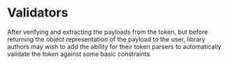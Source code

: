 # Validators

After verifying and extracting the payloads from the token, but before returning
the object representation of the payload to the user, library authors may wish to
add the ability for their token parsers to automatically validate the token against
some basic constraints.


